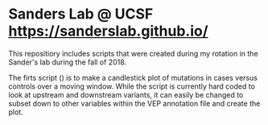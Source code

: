 # Sanders Lab @ UCSF https://sanderslab.github.io/
This repositiory includes scripts that were created during my rotation in the Sander's lab during the fall of 2018. 

The firts script () is to make a candlestick plot of mutations in cases versus controls over a moving window. While the script is currently hard coded to look at upstream and downstream variants, it can easily be changed to subset down to other variables within the VEP annotation file and create the plot. 
